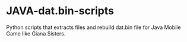 # JAVA-dat.bin-scripts
Python scripts that extracts files and rebuild dat.bin file for Java Mobile Game like Giana Sisters.

